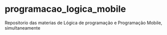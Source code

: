 # programacao_logica_mobile
Repositorio das materias de Lógica de programação e Programação Mobile, simultaneamente 
